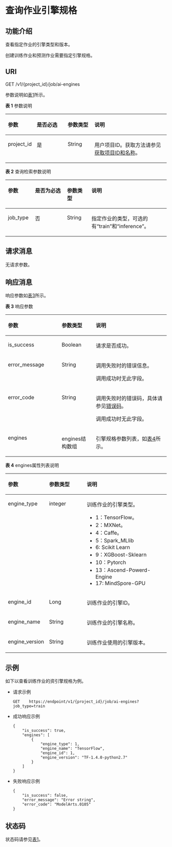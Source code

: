 # 查询作业引擎规格<a name="modelarts_03_0073"></a>

## 功能介绍<a name="section762414021714"></a>

查看指定作业的引擎类型和版本。

创建训练作业和预测作业需要指定引擎规格。

## URI<a name="section2612026995423"></a>

GET /v1/\{project\_id\}/job/ai-engines

参数说明如[表1](#table6017292495443)所示。

**表 1**  参数说明

<a name="table6017292495443"></a>
<table><thead align="left"><tr id="row1281400895443"><th class="cellrowborder" valign="top" width="16.919999999999998%" id="mcps1.2.5.1.1"><p id="p6412281495455"><a name="p6412281495455"></a><a name="p6412281495455"></a>参数</p>
</th>
<th class="cellrowborder" valign="top" width="19.36%" id="mcps1.2.5.1.2"><p id="p2656546695455"><a name="p2656546695455"></a><a name="p2656546695455"></a>是否必选</p>
</th>
<th class="cellrowborder" valign="top" width="16.73%" id="mcps1.2.5.1.3"><p id="p431917195455"><a name="p431917195455"></a><a name="p431917195455"></a>参数类型</p>
</th>
<th class="cellrowborder" valign="top" width="46.989999999999995%" id="mcps1.2.5.1.4"><p id="p23681614151847"><a name="p23681614151847"></a><a name="p23681614151847"></a>说明</p>
</th>
</tr>
</thead>
<tbody><tr id="row1453354395443"><td class="cellrowborder" valign="top" width="16.919999999999998%" headers="mcps1.2.5.1.1 "><p id="p6037999295455"><a name="p6037999295455"></a><a name="p6037999295455"></a>project_id</p>
</td>
<td class="cellrowborder" valign="top" width="19.36%" headers="mcps1.2.5.1.2 "><p id="p5894118795455"><a name="p5894118795455"></a><a name="p5894118795455"></a>是</p>
</td>
<td class="cellrowborder" valign="top" width="16.73%" headers="mcps1.2.5.1.3 "><p id="p950681895455"><a name="p950681895455"></a><a name="p950681895455"></a>String</p>
</td>
<td class="cellrowborder" valign="top" width="46.989999999999995%" headers="mcps1.2.5.1.4 "><p id="p3185478295455"><a name="p3185478295455"></a><a name="p3185478295455"></a>用户项目ID。获取方法请参见<a href="获取项目ID和名称.md">获取项目ID和名称</a>。</p>
</td>
</tr>
</tbody>
</table>

**表 2**  查询检索参数说明

<a name="table2918868102420"></a>
<table><thead align="left"><tr id="row46282814102420"><th class="cellrowborder" valign="top" width="16.831683168316832%" id="mcps1.2.5.1.1"><p id="p58767362102449"><a name="p58767362102449"></a><a name="p58767362102449"></a>参数</p>
</th>
<th class="cellrowborder" valign="top" width="19.801980198019802%" id="mcps1.2.5.1.2"><p id="p62535864102449"><a name="p62535864102449"></a><a name="p62535864102449"></a>是否为必选</p>
</th>
<th class="cellrowborder" valign="top" width="15.217821782178218%" id="mcps1.2.5.1.3"><p id="p32240260102449"><a name="p32240260102449"></a><a name="p32240260102449"></a>参数类型</p>
</th>
<th class="cellrowborder" valign="top" width="48.148514851485146%" id="mcps1.2.5.1.4"><p id="p144485553408"><a name="p144485553408"></a><a name="p144485553408"></a>说明</p>
</th>
</tr>
</thead>
<tbody><tr id="row55399715102420"><td class="cellrowborder" valign="top" width="16.831683168316832%" headers="mcps1.2.5.1.1 "><p id="p9887341993"><a name="p9887341993"></a><a name="p9887341993"></a>job_type</p>
</td>
<td class="cellrowborder" valign="top" width="19.801980198019802%" headers="mcps1.2.5.1.2 "><p id="p1414513610711"><a name="p1414513610711"></a><a name="p1414513610711"></a>否</p>
</td>
<td class="cellrowborder" valign="top" width="15.217821782178218%" headers="mcps1.2.5.1.3 "><p id="p40637799102449"><a name="p40637799102449"></a><a name="p40637799102449"></a>String</p>
</td>
<td class="cellrowborder" valign="top" width="48.148514851485146%" headers="mcps1.2.5.1.4 "><p id="p3327413102449"><a name="p3327413102449"></a><a name="p3327413102449"></a>指定作业的类型，可选的有<span class="parmvalue" id="parmvalue9374111477"><a name="parmvalue9374111477"></a><a name="parmvalue9374111477"></a>“train”</span>和<span class="parmvalue" id="parmvalue1139161112715"><a name="parmvalue1139161112715"></a><a name="parmvalue1139161112715"></a>“inference”</span>。</p>
</td>
</tr>
</tbody>
</table>

## 请求消息<a name="section25359586"></a>

无请求参数。

## 响应消息<a name="section26909689"></a>

响应参数如[表3](#table41713500151328)所示。

**表 3**  响应参数

<a name="table41713500151328"></a>
<table><thead align="left"><tr id="row29711324151328"><th class="cellrowborder" valign="top" width="33.33%" id="mcps1.2.4.1.1"><p id="p40127207151340"><a name="p40127207151340"></a><a name="p40127207151340"></a>参数</p>
</th>
<th class="cellrowborder" valign="top" width="21.19%" id="mcps1.2.4.1.2"><p id="p6534128151340"><a name="p6534128151340"></a><a name="p6534128151340"></a>参数类型</p>
</th>
<th class="cellrowborder" valign="top" width="45.48%" id="mcps1.2.4.1.3"><p id="p1887216884120"><a name="p1887216884120"></a><a name="p1887216884120"></a>说明</p>
</th>
</tr>
</thead>
<tbody><tr id="row8430194841220"><td class="cellrowborder" valign="top" width="33.33%" headers="mcps1.2.4.1.1 "><p id="p2530905217407"><a name="p2530905217407"></a><a name="p2530905217407"></a>is_success</p>
</td>
<td class="cellrowborder" valign="top" width="21.19%" headers="mcps1.2.4.1.2 "><p id="p2536505617407"><a name="p2536505617407"></a><a name="p2536505617407"></a>Boolean</p>
</td>
<td class="cellrowborder" valign="top" width="45.48%" headers="mcps1.2.4.1.3 "><p id="p4130369517407"><a name="p4130369517407"></a><a name="p4130369517407"></a>请求是否成功。</p>
</td>
</tr>
<tr id="row14621155613184"><td class="cellrowborder" valign="top" width="33.33%" headers="mcps1.2.4.1.1 "><p id="p1362145621819"><a name="p1362145621819"></a><a name="p1362145621819"></a>error_message</p>
</td>
<td class="cellrowborder" valign="top" width="21.19%" headers="mcps1.2.4.1.2 "><p id="p1462165611184"><a name="p1462165611184"></a><a name="p1462165611184"></a>String</p>
</td>
<td class="cellrowborder" valign="top" width="45.48%" headers="mcps1.2.4.1.3 "><p id="p1648717451920"><a name="p1648717451920"></a><a name="p1648717451920"></a>调用失败时的错误信息。</p>
<p id="p154871644191"><a name="p154871644191"></a><a name="p154871644191"></a>调用成功时无此字段。</p>
</td>
</tr>
<tr id="row33778427151328"><td class="cellrowborder" valign="top" width="33.33%" headers="mcps1.2.4.1.1 "><p id="p22897743151340"><a name="p22897743151340"></a><a name="p22897743151340"></a>error_code</p>
</td>
<td class="cellrowborder" valign="top" width="21.19%" headers="mcps1.2.4.1.2 "><p id="p42454511151340"><a name="p42454511151340"></a><a name="p42454511151340"></a>String</p>
</td>
<td class="cellrowborder" valign="top" width="45.48%" headers="mcps1.2.4.1.3 "><p id="p16263356151340"><a name="p16263356151340"></a><a name="p16263356151340"></a>调用失败时的错误码，具体请参见<a href="错误码.md">错误码</a>。</p>
<p id="p42263441151340"><a name="p42263441151340"></a><a name="p42263441151340"></a>调用成功时无此字段。</p>
</td>
</tr>
<tr id="row2204993151328"><td class="cellrowborder" valign="top" width="33.33%" headers="mcps1.2.4.1.1 "><p id="p61422889151340"><a name="p61422889151340"></a><a name="p61422889151340"></a>engines</p>
</td>
<td class="cellrowborder" valign="top" width="21.19%" headers="mcps1.2.4.1.2 "><p id="p6849702151340"><a name="p6849702151340"></a><a name="p6849702151340"></a>engines结构数组</p>
</td>
<td class="cellrowborder" valign="top" width="45.48%" headers="mcps1.2.4.1.3 "><p id="p17954975151340"><a name="p17954975151340"></a><a name="p17954975151340"></a>引擎规格参数列表，如<a href="#table21589744151355">表4</a>所示。</p>
</td>
</tr>
</tbody>
</table>

**表 4**  engines属性列表说明

<a name="table21589744151355"></a>
<table><thead align="left"><tr id="row51416725151355"><th class="cellrowborder" valign="top" width="25.06%" id="mcps1.2.4.1.1"><p id="p768308151421"><a name="p768308151421"></a><a name="p768308151421"></a>参数</p>
</th>
<th class="cellrowborder" valign="top" width="23.52%" id="mcps1.2.4.1.2"><p id="p62232959151421"><a name="p62232959151421"></a><a name="p62232959151421"></a>参数类型</p>
</th>
<th class="cellrowborder" valign="top" width="51.42%" id="mcps1.2.4.1.3"><p id="p9159121112412"><a name="p9159121112412"></a><a name="p9159121112412"></a>说明</p>
</th>
</tr>
</thead>
<tbody><tr id="row41135235151355"><td class="cellrowborder" valign="top" width="25.06%" headers="mcps1.2.4.1.1 "><p id="p19028196151421"><a name="p19028196151421"></a><a name="p19028196151421"></a>engine_type</p>
</td>
<td class="cellrowborder" valign="top" width="23.52%" headers="mcps1.2.4.1.2 "><p id="p64888930151421"><a name="p64888930151421"></a><a name="p64888930151421"></a>integer</p>
</td>
<td class="cellrowborder" valign="top" width="51.42%" headers="mcps1.2.4.1.3 "><p id="p21511952151421"><a name="p21511952151421"></a><a name="p21511952151421"></a>训练作业的引擎类型。</p>
<a name="ul59389840151421"></a><a name="ul59389840151421"></a><ul id="ul59389840151421"><li>1：TensorFlow。</li><li>2：MXNet。</li><li>4：Caffe。</li><li>5：Spark_MLlib</li><li>6: Scikit Learn</li><li>9：XGBoost-Sklearn</li><li>10：Pytorch</li><li>13：Ascend-Powerd-Engine</li><li>17: MindSpore-GPU</li></ul>
</td>
</tr>
<tr id="row62760482151355"><td class="cellrowborder" valign="top" width="25.06%" headers="mcps1.2.4.1.1 "><p id="p2798668151421"><a name="p2798668151421"></a><a name="p2798668151421"></a>engine_id</p>
</td>
<td class="cellrowborder" valign="top" width="23.52%" headers="mcps1.2.4.1.2 "><p id="p25365580151421"><a name="p25365580151421"></a><a name="p25365580151421"></a>Long</p>
</td>
<td class="cellrowborder" valign="top" width="51.42%" headers="mcps1.2.4.1.3 "><p id="p41346117151421"><a name="p41346117151421"></a><a name="p41346117151421"></a>训练作业的引擎ID。</p>
</td>
</tr>
<tr id="row5169432151355"><td class="cellrowborder" valign="top" width="25.06%" headers="mcps1.2.4.1.1 "><p id="p9439438151421"><a name="p9439438151421"></a><a name="p9439438151421"></a>engine_name</p>
</td>
<td class="cellrowborder" valign="top" width="23.52%" headers="mcps1.2.4.1.2 "><p id="p26396986151421"><a name="p26396986151421"></a><a name="p26396986151421"></a>String</p>
</td>
<td class="cellrowborder" valign="top" width="51.42%" headers="mcps1.2.4.1.3 "><p id="p57781147151421"><a name="p57781147151421"></a><a name="p57781147151421"></a>训练作业的引擎名称。</p>
</td>
</tr>
<tr id="row47607587151355"><td class="cellrowborder" valign="top" width="25.06%" headers="mcps1.2.4.1.1 "><p id="p45199142151421"><a name="p45199142151421"></a><a name="p45199142151421"></a>engine_version</p>
</td>
<td class="cellrowborder" valign="top" width="23.52%" headers="mcps1.2.4.1.2 "><p id="p37251898151421"><a name="p37251898151421"></a><a name="p37251898151421"></a>String</p>
</td>
<td class="cellrowborder" valign="top" width="51.42%" headers="mcps1.2.4.1.3 "><p id="p64613725151421"><a name="p64613725151421"></a><a name="p64613725151421"></a>训练作业使用的引擎版本。</p>
</td>
</tr>
</tbody>
</table>

## 示例<a name="section11588124321115"></a>

如下以查看训练作业的资引擎规格为例。

-   请求示例

    ```
    GET    https://endpoint/v1/{project_id}/job/ai-engines?job_type=train
    ```


-   成功响应示例

    ```
    {
        "is_success": true,
        "engines": [
            {
                "engine_type": 1,
                "engine_name": "TensorFlow",
                "engine_id": 1,
                "engine_version": "TF-1.4.0-python2.7"
            }
        ]
    }
    ```

-   失败响应示例

    ```
    {
        "is_success": false,
        "error_message": "Error string",
        "error_code": "ModelArts.0105"
    }
    ```


## 状态码<a name="section16342114917109"></a>

状态码请参见[表1](状态码.md#table1450010510213)。

